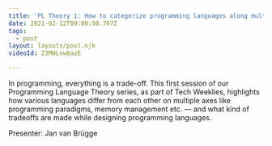 ```yaml
---
title: 'PL Theory 1: How to categorize programming languages along multiple axes'
date: 2021-02-12T09:00:50.767Z
tags:
  - post
layout: layouts/post.njk
videoId: Z3MWLvw8azE

---
```


<!--- You can insert a short description here -->
In programming, everything is a trade-off. This first session of our Programming Language Theory series, as part of Tech Weeklies, highlights how various languages differ from each other on multiple axes like programming paradigms, memory management etc. — and what kind of tradeoffs are made while designing programming languages.

Presenter: Jan van Brügge

